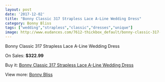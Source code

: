 ```yaml
---
layout: post
date: '2017-12-02'
title: "Bonny Classic 317 Strapless Lace A-Line Wedding Dress"
category: Bonny Bliss
tags: ["wedding","strapless","classic","dresses","unique"]
image: http://www.eudances.com/7612-thickbox_default/bonny-classic-317-strapless-lace-a-line-wedding-dress.jpg
---
```

Bonny Classic 317 Strapless Lace A-Line Wedding Dress

On Sales: **$322.99**
<a href="https://www.eudances.com/en/bonny-bliss/2696-bonny-classic-317-strapless-lace-a-line-wedding-dress.html"><amp-img layout="responsive" width="600" height="600" src="//www.eudances.com/7612-thickbox_default/bonny-classic-317-strapless-lace-a-line-wedding-dress.jpg" alt="Bonny Classic 317 Strapless Lace A-Line Wedding Dress 0" /></a>
<a href="https://www.eudances.com/en/bonny-bliss/2696-bonny-classic-317-strapless-lace-a-line-wedding-dress.html"><amp-img layout="responsive" width="600" height="600" src="//www.eudances.com/7614-thickbox_default/bonny-classic-317-strapless-lace-a-line-wedding-dress.jpg" alt="Bonny Classic 317 Strapless Lace A-Line Wedding Dress 1" /></a>
<a href="https://www.eudances.com/en/bonny-bliss/2696-bonny-classic-317-strapless-lace-a-line-wedding-dress.html"><amp-img layout="responsive" width="600" height="600" src="//www.eudances.com/7613-thickbox_default/bonny-classic-317-strapless-lace-a-line-wedding-dress.jpg" alt="Bonny Classic 317 Strapless Lace A-Line Wedding Dress 2" /></a>

Buy it: [Bonny Classic 317 Strapless Lace A-Line Wedding Dress](https://www.eudances.com/en/bonny-bliss/2696-bonny-classic-317-strapless-lace-a-line-wedding-dress.html "Bonny Classic 317 Strapless Lace A-Line Wedding Dress")

View more: [Bonny Bliss](https://www.eudances.com/en/40-bonny-bliss "Bonny Bliss")